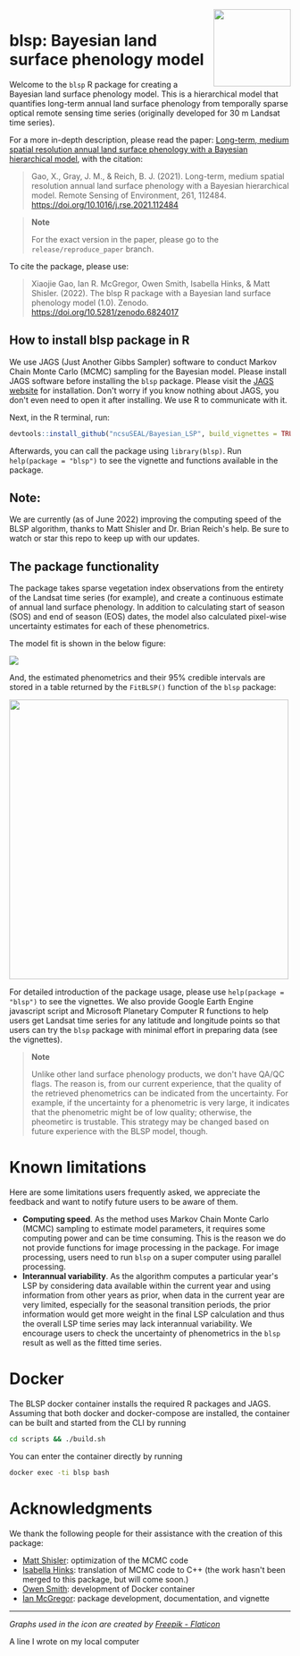 <img src="man/figures/logo.png" align="right" height="138" />

# blsp: Bayesian land surface phenology model
Welcome to the `blsp` R package for creating a Bayesian land surface phenology model. This is a hierarchical model that quantifies long-term annual land surface phenology from temporally sparse optical remote sensing time series (originally developed for 30 m Landsat time series).

For a more in-depth description, please read the paper: [Long-term, medium spatial resolution annual land surface phenology with a Bayesian hierarchical model](https://doi.org/10.1016/j.rse.2021.112484), with the citation:
> Gao, X., Gray, J. M., & Reich, B. J. (2021). Long-term, medium spatial resolution annual land surface phenology with a Bayesian hierarchical model. Remote Sensing of Environment, 261, 112484. https://doi.org/10.1016/j.rse.2021.112484

> **Note**
> 
> For the exact version in the paper, please go to the `release/reproduce_paper` branch.

To cite the package, please use:

> Xiaojie Gao, Ian R. McGregor, Owen Smith, Isabella Hinks, & Matt Shisler. (2022). The blsp R package with a Bayesian land surface phenology model (1.0). Zenodo. https://doi.org/10.5281/zenodo.6824017

## How to install blsp package in R

We use JAGS (Just Another Gibbs Sampler) software to conduct Markov Chain Monte Carlo (MCMC) sampling for the Bayesian model. Please install JAGS software before installing the `blsp` package. Please visit the [JAGS website](http://mcmc-jags.sourceforge.net/) for installation. Don't worry if you know nothing about JAGS, you don't even need to open it after installing. We use R to communicate with it.

Next, in the R terminal, run:
```r
devtools::install_github("ncsuSEAL/Bayesian_LSP", build_vignettes = TRUE)
```
Afterwards, you can call the package using `library(blsp)`. Run `help(package = "blsp")` to see the vignette and functions available in the package. 

## Note:
We are currently (as of June 2022) improving the computing speed of the BLSP algorithm, thanks to Matt Shisler and Dr. Brian Reich's help. Be sure to watch or star this repo to keep up with our updates.

## The package functionality 
The package takes sparse vegetation index observations from the entirety of the Landsat time series (for example), and create a continuous estimate of annual land surface phenology. In addition to calculating start of season (SOS) and end of season (EOS) dates, the model also calculated pixel-wise uncertainty estimates for each of these phenometrics. 

The model fit is shown in the below figure:

![](img/model_fit_plot.png)

And, the estimated phenometrics and their 95% credible intervals are stored in a table returned by the `FitBLSP()` function of the `blsp` package:

<img src="img/model_fit_phenos.png" alt="" width="500"/>

For detailed introduction of the package usage, please use `help(package = "blsp")` to see the vignettes. We also provide Google Earth Engine javascript script and Microsoft Planetary Computer R functions to help users get Landsat time series for any latitude and longitude points so that users can try the `blsp` package with minimal effort in preparing data (see the vignettes).

> **Note** 
>
> Unlike other land surface phenology products, we don't have QA/QC flags. The reason is, from our current experience, that the quality of the retrieved phenometrics can be indicated from the uncertainty. For example, if the uncertainty for a phenometric is very large, it indicates that the phenometric might be of low quality; otherwise, the pheometirc is trustable. This strategy may be changed based on future experience with the BLSP model, though.

# Known limitations
Here are some limitations users frequently asked, we appreciate the feedback and want to notify future users to be aware of them. 

- **Computing speed**. As the method uses Markov Chain Monte Carlo (MCMC) sampling to estimate model parameters, it requires some computing power and can be time consuming. This is the reason we do not provide functions for image processing in the package. For image processing, users need to run `blsp` on a super computer using parallel processing.
- **Interannual variability**. As the algorithm computes a particular year's LSP by considering data available within the current year and using information from other years as prior, when data in the current year are very limited, especially for the seasonal transition periods, the prior information would get more weight in the final LSP calculation and thus the overall LSP time series may lack interannual variability. We encourage users to check the uncertainty of phenometrics in the `blsp` result as well as the fitted time series.


# Docker
The BLSP docker container installs the required R packages and JAGS.
Assuming that both docker and docker-compose are installed, the container can
be built and started from the CLI by running
```bash
cd scripts && ./build.sh
```
You can enter the container directly by running
```bash
docker exec -ti blsp bash
```

# Acknowledgments
We thank the following people for their assistance with the creation of this package:
- [Matt Shisler](https://github.com/mattshisler): optimization of the MCMC code
- [Isabella Hinks](https://github.com/iHinks): translation of MCMC code to C++ (the work hasn't been merged to this package, but will come soon.)
- [Owen Smith](https://github.com/ocsmit): development of Docker container
- [Ian McGregor](https://github.com/mcgregorian1): package development, documentation, and vignette

---

_Graphs used in the icon are created by <a href="https://www.flaticon.com/free-icons" title="seal icons">Freepik - Flaticon</a>_

A line I wrote on my local computer  

